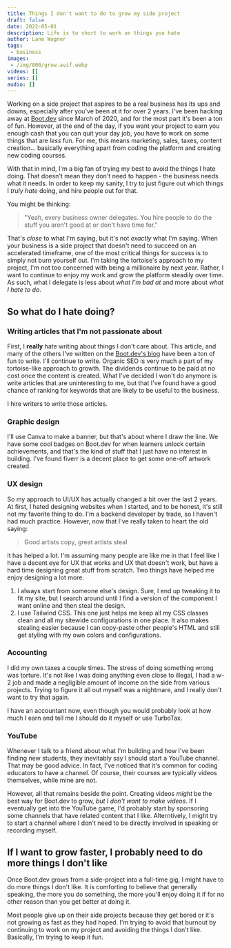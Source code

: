 ```yaml
---
title: Things I don't want to do to grow my side project
draft: false
date: 2022-05-01
description: Life is to short to work on things you hate
author: Lane Wagner
tags:
 - business
images:
 - /img/800/grow.avif.webp
videos: []
series: []
audio: []
---
```


Working on a side project that aspires to be a real business has its ups and downs, especially after you've been at it for over 2 years. I've been hacking away at [Boot.dev](https://boot.dev) since March of 2020, and for the most part it's been a ton of fun. However, at the end of the day, if you want your project to earn you enough cash that you can quit your day job, you have to work on some things that are *less* fun. For me, this means marketing, sales, taxes, content creation... basically everything apart from coding the platform and creating new coding courses.

With that in mind, I'm a big fan of trying my best to avoid the things I hate doing. That doesn't mean they don't need to happen - the business needs what it needs. In order to keep my sanity, I try to just figure out which things I *truly hate* doing, and hire people out for that.

You might be thinking:

> "Yeah, every business owner delegates. You hire people to do the stuff you aren't good at or don't have time for."

That's *close* to what I'm saying, but it's not *exactly* what I'm saying. When your business is a side project that doesn't need to succeed on an accelerated timeframe, one of the most critical things for success is to simply not burn yourself out. I'm taking the tortoise's approach to my project, I'm not too concerned with being a millionaire by next year. Rather, I want to continue to enjoy my work and grow the platform steadily over time. As such, what I delegate is less about *what I'm bad at* and more about *what I hate to do*.

## So what do I hate doing?

### Writing articles that I'm not passionate about

First, I **really** hate writing about things I don't care about. This article, and many of the others I've written on the [Boot.dev's blog](https://blog.boot.dev) have been a ton of fun to write. I'll continue to write. Organic SEO is very much a part of my tortoise-like approach to growth. The dividends continue to be paid at no cost once the content is created. What I've decided I won't do anymore is write articles that are uninteresting to me, but that I've found have a good chance of ranking for keywords that are likely to be useful to the business.

I hire writers to write those articles.

### Graphic design

I'll use Canva to make a banner, but that's about where I draw the line. We have some cool badges on Boot.dev for when learners unlock certain achievements, and that's the kind of stuff that I just have no interest in building. I've found fiverr is a decent place to get some one-off artwork created.

### UX design

So my approach to UI/UX has actually changed a bit over the last 2 years. At first, I hated designing websites when I started, and to be honest, it's still not my favorite thing to do. I'm a backend developer by trade, so I haven't had much practice. However, now that I've really taken to heart the old saying:

> Good artists copy, great artists steal

it has helped a lot. I'm assuming many people are like me in that I feel like I have a decent eye for UX that works and UX that doesn't work, but have a hard time designing great stuff from scratch. Two things have helped me enjoy designing a lot more.

1. I always start from someone else's design. Sure, I end up tweaking it to fit my site, but I search around until I find a version of the component I want online and then steal the design.
2. I use Tailwind CSS. This one just helps me keep all my CSS classes clean and all my sitewide configurations in one place. It also makes stealing easier because I can copy-paste other people's HTML and still get styling with my own colors and configurations.

### Accounting

I did my own taxes a couple times. The stress of doing something wrong was torture. It's not like I was doing anything even close to illegal, I had a w-2 job and made a negligible amount of income on the side from various projects. Trying to figure it all out myself was a nightmare, and I really don't want to try that again.

I have an accountant now, even though you would probably look at how much I earn and tell me I should do it myself or use TurboTax.

### YouTube

Whenever I talk to a friend about what I'm building and how I've been finding new students, they inevitably say I should start a YouTube channel. That may be good advice. In fact, I've noticed that it's common for coding educators to have a channel. Of course, their courses are typically videos themselves, while mine are not.

However, all that remains beside the point. Creating videos *might* be the best way for Boot.dev to grow, *but I don't want to make videos*. If I eventually get into the YouTube game, I'd probably start by sponsoring some channels that have related content that I like. Alterntively, I might try to start a channel where I don't need to be directly involved in speaking or recording myself.

## If I want to grow faster, I probably need to do more things I don't like

Once Boot.dev grows from a side-project into a full-time gig, I might have to do more things I don't like. It is comforting to believe that generally speaking, the more you do something, the more you'll enjoy doing it if for no other reason than you get better at doing it.

Most people give up on their side projects because they get bored or it's not growing as fast as they had hoped. I'm trying to avoid that burnout by continuing to work on my project and avoiding the things I don't like. Basically, I'm trying to keep it fun.
